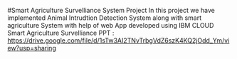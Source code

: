 #Smart Agriculture Survelliance System Project
In this project we have implemented Animal Intrudtion Detection System along with smart agriculture System with help of web App developed using IBM CLOUD 
Smart Agriculture Survelliance PPT : https://drive.google.com/file/d/1sTw3AI2TNvTrbgVdZ6szK4KQ2jOdd_Ym/view?usp=sharing
